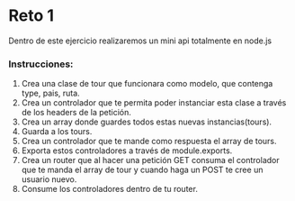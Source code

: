 # Reto 1

Dentro de este ejercicio realizaremos un mini api totalmente en node.js

### Instrucciones:

1. Crea una clase de tour que funcionara como modelo, que contenga type, pais, ruta.
1. Crea un controlador que te permita poder instanciar esta clase a través de los headers de la petición.
1. Crea un array donde guardes todos estas nuevas instancias(tours).
1. Guarda a los tours.
1. Crea un controlador que te mande como respuesta el array de tours.
1. Exporta estos controladores a través de module.exports. 
1. Crea un router que al hacer una petición GET consuma el controlador que te manda el array de tour y cuando haga un POST te cree un usuario nuevo.
1. Consume los controladores dentro de tu router.
